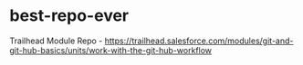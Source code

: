 # best-repo-ever
Trailhead Module Repo - https://trailhead.salesforce.com/modules/git-and-git-hub-basics/units/work-with-the-git-hub-workflow
